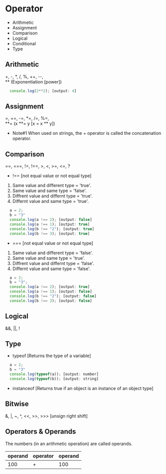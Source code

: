 # Operator

* Arithmetic
* Assignment
* Comparison 
* Logical 
* Conditional
* Type

## Arithmetic
+, -, *, /, %, ++, --,	
**	(Exponentiation [power])

```javascript
  console.log(2**2); [output: 4]
```

## Assignment

=, +=, -=, *=, /=, %=,	
**= (x **= y [x = x ** y])

* Note#1 When used on strings, the + operator is called the concatenation operator.


## Comparison
==, ===, !=, !==, >, <, >=, <=, ?

* !== [not equal value or not equal type]
1. Same value and different type = 'true'.
2. Same value and same type = 'false'.
3. Diffrent value and differnt type = 'true'.
4. Differnt value and same type = 'true'.

```javascript
  a = 2;
  b = "3"
  console.log(a !== 2); [output: false]
  console.log(a !== 1); [output: true]
  console.log(b !== "2"); [output: true]
  console.log(b !== 3); [output: true]
```

* === [not equal value or not equal type]
1. Same value and different type = 'false'.
2. Same value and same type = 'true'.
3. Diffrent value and differnt type = 'false'.
4. Differnt value and same type = 'false'.

```javascript
  a = 2;
  b = "3";
  console.log(a !== 2); [output: true]
  console.log(a !== 1); [output: false]
  console.log(b !== "2"); [output: false]
  console.log(b !== 3); [output: false]
```

## Logical
&&, ||, !

## Type
* typeof [Returns the type of a variable]

```javascript
  a = 2;
  b = "3"
  console.log(typeof(a)); [output: number]
  console.log(typeof(b)); [output: string]
```

* instanceof  [Returns true if an object is an instance of an object type]


## Bitwise 
&, |, ~, ^, <<, >>, >>> [unsign right shift]


## Operators & Operands
The numbers (in an arithmetic operation) are called operands.

| operand  | operator | operand |
| -------- | -------- |-------- |
|    100   |     +    |  100    |

